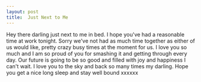 ```yaml
---
layout: post
title:  Just Next to Me
---
```

Hey there darling just next to me in bed. I hope you've had a reasonable time at work tonight. Sorry we've not had as much time together as either of us would like, pretty crazy busy times at the moment for us. I love you so much and I am so proud of you for smashing it and getting through every day. Our future is going to be so good and filled with joy and happiness I can't wait. I love you to the sky and back so many times my darling. Hope you get a nice long sleep and stay well bound xxxxxx
